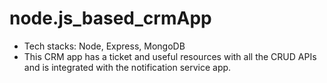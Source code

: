 # node.js_based_crmApp

- Tech stacks: Node, Express, MongoDB
- This CRM app has a ticket and useful resources with all the CRUD APIs and is integrated with the notification service app.
